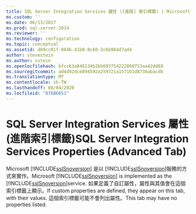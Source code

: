 ```yaml
---
title: SQL Server Integration Services 屬性 ([進階] 索引標籤) | Microsoft Docs
ms.custom: ''
ms.date: 06/13/2017
ms.prod: sql-server-2014
ms.reviewer: ''
ms.technology: configuration
ms.topic: conceptual
ms.assetid: d89cc01f-084b-41b0-8c60-3c6b964d7ad4
author: stevestein
ms.author: sstein
ms.openlocfilehash: bfcc63a848134b2bb693754222860753aa42dd68
ms.sourcegitcommit: ad4d92dce894592a259721a1571b1d8736abacdb
ms.translationtype: MT
ms.contentlocale: zh-TW
ms.lasthandoff: 08/04/2020
ms.locfileid: "87686651"
---
```

# <a name="sql-server-integration-services-properties-advanced-tab"></a><span data-ttu-id="58e99-102">SQL Server Integration Services 屬性 (進階索引標籤)</span><span class="sxs-lookup"><span data-stu-id="58e99-102">SQL Server Integration Services Properties (Advanced Tab)</span></span>
  <span data-ttu-id="58e99-103">Microsoft [!INCLUDE[ssISnoversion](../../includes/ssisnoversion-md.md)] 是以 [!INCLUDE[ssISnoversion](../../includes/ssisnoversion-md.md)]服務的方式來實作。</span><span class="sxs-lookup"><span data-stu-id="58e99-103">Microsoft [!INCLUDE[ssISnoversion](../../includes/ssisnoversion-md.md)] is implemented as the [!INCLUDE[ssISnoversion](../../includes/ssisnoversion-md.md)]service.</span></span> <span data-ttu-id="58e99-104">如果定義了自訂屬性，屬性與其值會在這個索引標籤上顯示。</span><span class="sxs-lookup"><span data-stu-id="58e99-104">If custom properties are defined, they appear on this tab, with their values.</span></span> <span data-ttu-id="58e99-105">這個索引標籤可能不會列出屬性。</span><span class="sxs-lookup"><span data-stu-id="58e99-105">This tab may have no properties listed.</span></span>  
  
  
